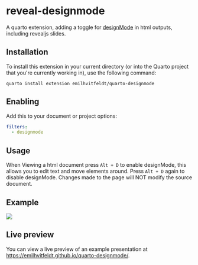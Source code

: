 # reveal-designmode

A quarto extension, adding a toggle for [designMode](https://developer.mozilla.org/en-US/docs/Web/API/Document/designMode) in html outputs, including revealjs slides.

## Installation

To install this extension in your current directory (or into the Quarto project that you're currently working in), use the following command:

``` shell
quarto install extension emilhvitfeldt/quarto-designmode
```

## Enabling

Add this to your document or project options:

``` yaml
filters:
  - designmode
```

## Usage

When Viewing a html document press `Alt + D` to enable designMode, this allows you to edit text and move elements around. Press `Alt + D` again to disable designMode. Changes made to the page will NOT modify the source document.

## Example

![](example.gif)

## Live preview

You can view a live preview of an example presentation at <https://emilhvitfeldt.github.io/quarto-designmode/>.
